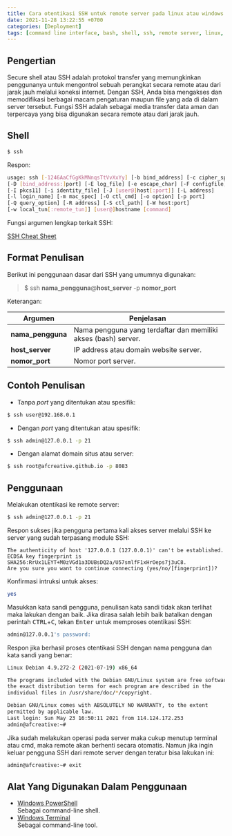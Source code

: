 ```yaml
---
title: Cara otentikasi SSH untuk remote server pada linux atau windows
date: 2021-11-28 13:22:55 +0700
categories: [Deployment]
tags: [command line interface, bash, shell, ssh, remote server, linux, windows]
---
```

## Pengertian
Secure shell atau SSH adalah protokol transfer yang memungkinkan penggunanya untuk mengontrol sebuah perangkat secara remote atau dari jarak jauh melalui koneksi internet. Dengan SSH, Anda bisa mengakses dan memodifikasi berbagai macam pengaturan maupun file yang ada di dalam server tersebut. Fungsi SSH adalah sebagai media transfer data aman dan terpercaya yang bisa digunakan secara remote atau dari jarak jauh.

## Shell
```bash
$ ssh
```
Respon:
```bash
usage: ssh [-1246AaCfGgKkMNnqsTtVvXxYy] [-b bind_address] [-c cipher_spec]
[-D [bind_address:]port] [-E log_file] [-e escape_char] [-F configfile]
[-I pkcs11] [-i identity_file] [-J [user@]host[:port]] [-L address]
[-l login_name] [-m mac_spec] [-O ctl_cmd] [-o option] [-p port]
[-Q query_option] [-R address] [-S ctl_path] [-W host:port]
[-w local_tun[:remote_tun]] [user@]hostname [command]
```

Fungsi argumen lengkap terkait SSH:

[SSH Cheat Sheet](https://lzone.de/cheat-sheet/SSH)

## Format Penulisan
Berikut ini penggunaan dasar dari SSH yang umumnya digunakan:
> $ ssh **nama_pengguna**@**host_server** -p **nomor_port**

Keterangan:

| Argumen | Penjelasan |
| ----------- | ----------- |
| **nama_pengguna** | Nama pengguna yang terdaftar dan memiliki akses (bash) server. |
| **host_server** | IP address atau domain website server. |
| **nomor_port** | Nomor port server. |


## Contoh Penulisan
- Tanpa *port* yang ditentukan atau spesifik:
```bash
$ ssh user@192.168.0.1
```

- Dengan *port* yang ditentukan atau spesifik:
```bash
$ ssh admin@127.0.0.1 -p 21
```

- Dengan alamat domain situs atau server:
```bash
$ ssh root@afcreative.github.io -p 8083
```

## Penggunaan
Melakukan otentikasi ke remote server:
```bash
$ ssh admin@127.0.0.1 -p 21
```

Respon sukses jika pengguna pertama kali akses server melalui SSH ke server yang sudah terpasang module SSH:
```shell
The authenticity of host '127.0.0.1 (127.0.0.1)' can't be established.
ECDSA key fingerprint is SHA256:RrUx1LEYT+M0zVGd1a3DUBsDQ2a/U57smlfF1xHrOeps7j3uC8.
Are you sure you want to continue connecting (yes/no/[fingerprint])?
```

Konfirmasi intruksi untuk akses:
```bash
yes
```

Masukkan kata sandi pengguna, penulisan kata sandi tidak akan terlihat maka lakukan dengan baik. Jika dirasa salah lebih baik batalkan dengan perintah <kbd>CTRL</kbd>+<kbd>C</kbd>, tekan <kbd>Enter</kbd> untuk memproses otentikasi SSH:
```bash
admin@127.0.0.1's password:
```

Respon jika berhasil proses otentikasi SSH dengan nama pengguna dan kata sandi yang benar:
```bash
Linux Debian 4.9.272-2 (2021-07-19) x86_64

The programs included with the Debian GNU/Linux system are free software;
the exact distribution terms for each program are described in the
individual files in /usr/share/doc/*/copyright.

Debian GNU/Linux comes with ABSOLUTELY NO WARRANTY, to the extent
permitted by applicable law.
Last login: Sun May 23 16:50:11 2021 from 114.124.172.253
admin@afcreative:~#
```
Jika sudah melakukan operasi pada server maka cukup menutup terminal atau cmd, maka remote akan berhenti secara otomatis. Namun jika ingin keluar pengguna SSH dari remote server dengan teratur bisa lakukan ini:
```bash
admin@afcreative:~# exit
```

## Alat Yang Digunakan Dalam Penggunaan
- [Windows PowerShell](https://docs.microsoft.com/en-us/powershell/scripting/overview?view=powershell-7.2)<br/>Sebagai command-line shell.
- [Windows Terminal](https://www.microsoft.com/en-us/p/windows-terminal/9n0dx20hk701)<br/>Sebagai command-line tool.
